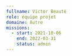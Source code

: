 ```yaml
---
fullname: Victor Beauté
role: équipe projet
domaine: Autre
missions:
  - start: 2021-10-06
    end: 2022-03-31
    status: admin
---
```


